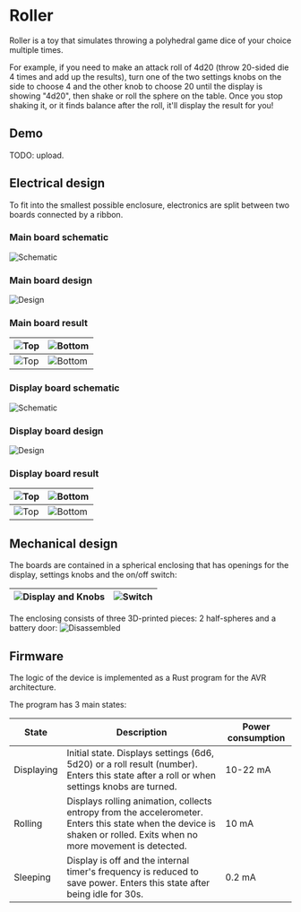 # Roller

Roller is a toy that simulates throwing a polyhedral game dice of your choice multiple times.

For example, if you need to make an attack roll of 4d20 (throw 20-sided die 4 times and add up the results),
turn one of the two settings knobs on the side to choose 4 and the other knob to choose 20 until the display is showing
"4d20", then shake or roll the sphere on the table. Once you stop shaking it, or it finds balance after the roll, it'll
display the result for you!

## Demo

TODO: upload.

## Electrical design

To fit into the smallest possible enclosure, electronics are split between two boards connected by a ribbon.

### Main board schematic

![Schematic](docs/main-schematic.png)

### Main board design

![Design](docs/main-design.png)

### Main board result

| ![Top](docs/main-top.jpg)          | ![Bottom](docs/main-bottom.jpg)          |
|------------------------------------|------------------------------------------|
| ![Top](docs/main-soldered-top.jpg) | ![Bottom](docs/main-soldered-bottom.jpg) |

### Display board schematic

![Schematic](docs/display-schematic.png)

### Display board design

![Design](docs/display-design.png)

### Display board result

| ![Top](docs/display-top.jpg)          | ![Bottom](docs/display-bottom.jpg)          |
|---------------------------------------|---------------------------------------------|
| ![Top](docs/display-soldered-top.jpg) | ![Bottom](docs/display-soldered-bottom.jpg) |

## Mechanical design

The boards are contained in a spherical enclosing that has openings for the display, settings knobs and the on/off
switch:

| ![Display and Knobs](docs/case-knobs.png) | ![Switch](docs/case-switch.png) |
|-------------------------------------------|---------------------------------|

The enclosing consists of three 3D-printed pieces: 2 half-spheres and a battery door:
![Disassembled](docs/case-disassembled.png)

## Firmware

The logic of the device is implemented as a Rust program for the AVR architecture.

The program has 3 main states:

| State      | Description                                                                                                                                                          | Power consumption |
|------------|----------------------------------------------------------------------------------------------------------------------------------------------------------------------|-------------------|
| Displaying | Initial state. Displays settings (6d6, 5d20) or a roll result (number). Enters this state after a roll or when settings knobs are turned.                            | 10-22 mA          |
| Rolling    | Displays rolling animation, collects entropy from the accelerometer. Enters this state when the device is shaken or rolled. Exits when no more movement is detected. | 10 mA             |
| Sleeping   | Display is off and the internal timer's frequency is reduced to save power. Enters this state after being idle for 30s.                                              | 0.2 mA            |

